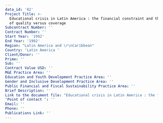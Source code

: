 ```yaml
---
data_id: '82'
Project Title: >-
  Educational crisis in Latin America : the financial constraint and the dilemma
  of quality versus coverage
Subcontract Number: ''
Contract Number: ''
Start Year: '1992'
End Year: '1992'
Region: "Latin America and \r\nCaribbean"
Country: 'Latin America '
Client/Donor: ''
Prime: ''
Sub: ''
Contract Value USD: ''
M&E Practice Area: ''
Education and Youth Development Practice Area: ''
Gender and Inclusive Development Practice Area: ''
Public Financial and Fiscal Sustainability Practice Area: ''
Brief Description: ''
Link to the document file: "Educational crisis in Latin America : the financial constraint and the dilemma of quality versus coverage \r\n\r\n"
'Point of contact ': ''
Email: ''
Phone: ''
Publications Link: ''
---
```

